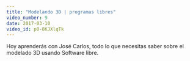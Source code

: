 ```yaml
---
title: "Modelando 3D | programas libres"
video_number: 9
date: 2017-03-10
video_id: p0-8KJXlqTk
---
```

Hoy aprenderás con José Carlos,  todo lo que necesitas saber sobre el modelado 3D usando Software libre.
